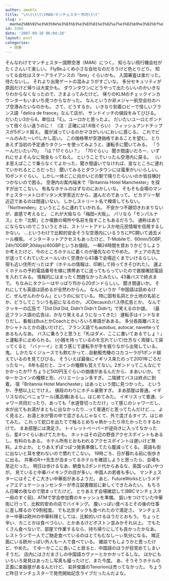 ```yaml
---
author: ameblo
title: "\n\t\t\t\tMAN→マンチェスター市内\t\t"
slug: >-
  man%e2%86%92%e3%83%9e%e3%83%b3%e3%83%81%e3%82%a7%e3%82%b9%e3%82%bf%e3%83%bc%e5%b8%82%e5%86%85
id: 3368
date: '2007-09-10 06:04:28'
layout: post
categories:
  - 随筆
---
```


そんなわけでマンチェスター国際空港（MAN）につく。 知らない飛行機会社がたくさんいて楽しい。 FlyBeふくめ小さな会社なのだろうけど色とりどり。 知ってる会社はスターアライアンスの「bmi」ぐらいかも。 入国審査は楽だった。待たないし。 それより出発ゲートの混みようがすごいな。 多分セキュリティが原因だけど帰りは大変かも。 ダウンタウンにどうやって出たらいいのかいきなりわからなくなったので、さまよってみたけど。 帰りのKLMのチェックインカウンターもいまいち見つからなかった。 なんというか非メジャー航空会社のハブ空港みたいなのかも。 さて、どうするか。 いきなり到着ロビーで怪しいフランス語「delica de france」なんて店が。 サンドイッチの値段をみてびびる。 だいたい3から4。単位は「£」。ユーロかと思ったよ。 だいたいユーロとポンドって倍ぐらい違うのに！ （注：正確には1.6倍ぐらい） フィッシュアンドチップスが5ポンド超え。 腹が減っているのかマヨがいいにおいに感じる。 これでビールのみたーい!!しかし高い。 この価格帯が空港価格であることを望む。 とりあえず当初の予定通りタクシーを使ってみようと、運転手に聞いてみる。 「うーんだいたい70」 『は？17ぐらい？』 「70ぐらい」 聞き間違いだろー、いずれにせよそんなに現金もってねえ。 ということでいったん空港内に戻る。 （いま思えばここで乗らなくてよかった、聞き間違いでなければ、変なところに連れていかれるところだった） 聞いてみるとダウンタウンには電車がいいらしい。10ポンドぐらい。 しかし一体どこに向かいどの駅で降りたらいいのか皆目検討つかないので困る。 空港内の案内端末で「Britannia Hotel Manchester」を探すが出てこない。 有名なホテルのはずなのにおかしいな。 そもそも会場のマンチェスターメトロポリタン大学至近だから、選んだのであって。 ピカデリー駅近辺であるのは間違いない。 しかしストリート名で検索してもない。 「Northenden」というところに連れていかれる。 不安かつ不親切きわまりないが、直感で考えると。 これが大阪なら「梅田=大阪」。 パリなら「モンパルナス」とか「北駅」とか複数の場所や名前を指すこともあるだろう。 通称はあてにならないのでこういうときは、ストリートアドレスか地元民情報を信用するしかない。 …というわけで比較的安全そうな空港内にいるうちにPC開いて過去メール検索。 インターネットアクセスもあったけど、T-Mobileで、60min/5GBP, 24h/10GBP,30days/40GBPというお値段。 一瞬24時間を買おうかどうしようか考えたけど、今のところホテルに着くのが優先なのでやめた。 チェアの先生が送ってくれていたメールいわく空港から43番で会場近くまでいけるらしい。 宿も近い住所だったはず（ホテルの情報は、印刷して持ってきそびれた）。 運よくホテルの予約電話番号を嫁に携帯あてに送ってもらっていたので直接確認電話を入れてみる。 情報的にはまったく問題なかったみたい。43番バスで終点まで。 ちなみにタクシーはやっぱり15から20ポンドらしい。 聞き間違いか。 それにしても英語は読めるが全然わからん。 なんというか「中国語は読めるけど、ぜんぜんわからん」というのに似ている。 特に固有名詞とか土地の名前とか、どうしてこういう名前になるのか。 JCDecauxのバス停広告とか。 なんでクッキーの広告で「Did Did Did, Didn't Didn't Didn't」で笑えるのか謎。 （最近フランス語の広告は、かなり笑えるようになってきた） 運転手はインドなまりだし、看板はBusとかCoachとかいろいろ単語があある。 多分長距離バスとかシャトルとかの違いだけど。 フランス語でもautobus, autocar, navetteってあるもんなあ。 バスに乗ろうと思うと「札はダメ、ここに書いてあるでしょ！」と運転手に止められる。 (小銭を持っているのを忘れていて)仕方なく両替して戻ってくると 『バァーイ』と言う感じで運転手が手を振りながら出発している。鬼。 しかたなくジュースでも飲むかって…自動販売機のコカコーラが1ポンド越えているのを見てびびる。 そういえば最後にイギリス来たのって2001年ごろだったなー。 6年も前だと、コインの種類も覚えてない。2ポンドってこんなにでかかったか?? ちょうど500円玉ぐらいの価値があるんだから、まあいいか。 てゆーかコインの種類と形、バリエーション多すぎ。 二階建てバスは終点に到着。 宿「Britannia Hotel Manchester」はあっという間に見つかった。 というか、予想以上にでけえ。 値段のわりにホテル豪勢すぎ。 まあ部屋は普通。イギリスなのにベニョワール(風呂桶)あるし。はじめてみた。 イギリスって普通、シャワー共同だったり、あっても「水道管切っただけ」って感じのシャワーだし、水が出てもお湯がまともに出なかったり…って普通だと思ってたんだけど…。 よく見ると、お湯と水が管の中で混ざるんじゃなくて、外で混ざるタイプ。はじめてみた。 これって蛇口を出たてで触るとめちゃ熱かったり冷たかったりするわけで。 まあ部屋には満足さ。 トイレットペーパーが逆向きに入ってなかったら、星4つぐらいあげてたかも。 ネットはその辺の野良アクセスポイントもあるし、有料のもある。 ホテル所有とおもわれるアクセスポイントは遅いけど無料。よかよか。 とりあえずぽつぽつ発表準備してたら腹減ってくる。 英語も街に出ないと耳を使わないので慣れてこない。 19時ごろ、日が暮れる前に街歩きに出る。 共著のR++先生が泊まってるホテルを確認しようと思ったら、会場も至近だった。 明日は歩けるなあ、朝食も2ポンド代からあるな、英国っぽいやつが。 見ていると中華バイキングの店が多い。中国人の若者も多い。 マンチェスターにはそこそこ大きい中華街があるようだ。 あと、FutureWorksというメディアエデュケーションセンターが市立図書館前に新しくできたみたい。 もちろん日曜の夜なので閉まってたけど。 とりあえず会場確認して(BBCマンチェスター局のすぐ前)、ATMで学会参加費のキャッシュを準備。 狙いをつけていた中華街に行って、比較的安めの店でバイキング。 腹いっぱい食べるとその後の仕事に差し障るので9割程度。 でも北京ダックも食べれたので満足さ。 マンチェスター中華は欧州の中華料理としては、比較的いけるほうだとおもう。 ちょっと辛い、カニとかは食べづらい、とかあるけどボストン並みかそれ以上。 でもたくさん食べないで、部屋で作業するなら、持ち帰りにしても良かったかなあ。 レストランで一人でご馳走食べているのはとてもむなしーぃ気分になる。 隣正面にいる欧州っぽい外人も一人で食べている。 雑談でもしようかと思ったけど、やめた。 てゆーかここに長いこと居ると、中国語のほうが目覚めてしまいそうだ。 店内にはさだまさしの中国語カヴァーとかかかってるしな。 ほかにもいろいろ発見はあったし写真も撮ったけど、また今度。 あ、そうそうホテルの正面に楽器屋があるんだけど、 岩井俊雄のTenorionは売ってなかった。 ちょうど昨日マンチェスターで発売開始記念ライブだったんだよな。